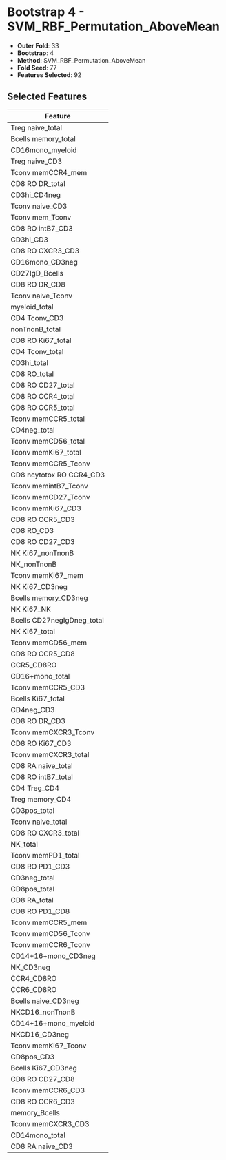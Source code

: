 # Bootstrap 4 - SVM_RBF_Permutation_AboveMean

- **Outer Fold**: 33
- **Bootstrap**: 4
- **Method**: SVM_RBF_Permutation_AboveMean
- **Fold Seed**: 77
- **Features Selected**: 92

## Selected Features

| Feature |
|---------|
| Treg naive_total |
| Bcells memory_total |
| CD16mono_myeloid |
| Treg naive_CD3 |
| Tconv memCCR4_mem |
| CD8 RO DR_total |
| CD3hi_CD4neg |
| Tconv naive_CD3 |
| Tconv mem_Tconv |
| CD8 RO intB7_CD3 |
| CD3hi_CD3 |
| CD8 RO CXCR3_CD3 |
| CD16mono_CD3neg |
| CD27IgD_Bcells |
| CD8 RO DR_CD8 |
| Tconv naive_Tconv |
| myeloid_total |
| CD4 Tconv_CD3 |
| nonTnonB_total |
| CD8 RO Ki67_total |
| CD4 Tconv_total |
| CD3hi_total |
| CD8 RO_total |
| CD8 RO CD27_total |
| CD8 RO CCR4_total |
| CD8 RO CCR5_total |
| Tconv memCCR5_total |
| CD4neg_total |
| Tconv memCD56_total |
| Tconv memKi67_total |
| Tconv memCCR5_Tconv |
| CD8 ncytotox RO CCR4_CD3 |
| Tconv memintB7_Tconv |
| Tconv memCD27_Tconv |
| Tconv memKi67_CD3 |
| CD8 RO CCR5_CD3 |
| CD8 RO_CD3 |
| CD8 RO CD27_CD3 |
| NK Ki67_nonTnonB |
| NK_nonTnonB |
| Tconv memKi67_mem |
| NK Ki67_CD3neg |
| Bcells memory_CD3neg |
| NK Ki67_NK |
| Bcells CD27negIgDneg_total |
| NK Ki67_total |
| Tconv memCD56_mem |
| CD8 RO CCR5_CD8 |
| CCR5_CD8RO |
| CD16+mono_total |
| Tconv memCCR5_CD3 |
| Bcells Ki67_total |
| CD4neg_CD3 |
| CD8 RO DR_CD3 |
| Tconv memCXCR3_Tconv |
| CD8  RO Ki67_CD3 |
| Tconv memCXCR3_total |
| CD8 RA naive_total |
| CD8 RO intB7_total |
| CD4 Treg_CD4 |
| Treg memory_CD4 |
| CD3pos_total |
| Tconv naive_total |
| CD8 RO CXCR3_total |
| NK_total |
| Tconv memPD1_total |
| CD8 RO PD1_CD3 |
| CD3neg_total |
| CD8pos_total |
| CD8 RA_total |
| CD8 RO PD1_CD8 |
| Tconv memCCR5_mem |
| Tconv memCD56_Tconv |
| Tconv memCCR6_Tconv |
| CD14+16+mono_CD3neg |
| NK_CD3neg |
| CCR4_CD8RO |
| CCR6_CD8RO |
| Bcells naive_CD3neg |
| NKCD16_nonTnonB |
| CD14+16+mono_myeloid |
| NKCD16_CD3neg |
| Tconv memKi67_Tconv |
| CD8pos_CD3 |
| Bcells Ki67_CD3neg |
| CD8 RO CD27_CD8 |
| Tconv memCCR6_CD3 |
| CD8 RO CCR6_CD3 |
| memory_Bcells |
| Tconv memCXCR3_CD3 |
| CD14mono_total |
| CD8 RA naive_CD3 |
